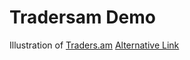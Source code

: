# Tradersam Demo
 Illustration of [Traders.am](http://traders.am/)
 [Alternative Link](http://robstepanyan.github.io/Tradersam-Demo/)
